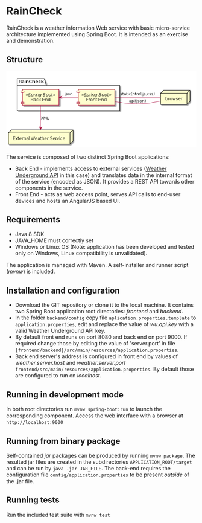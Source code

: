 # RainCheck

RainCheck is a weather information Web service with basic micro-service architecture implemented using Spring Boot. It is intended as an exercise and demonstration.

## Structure

![](https://github.com/BDan/RainCheck/blob/master/raincheck_structure.png "StructureDiagram")


The service is composed of two distinct Spring Boot applications:

* Back End - implements access to external services ([Weather Underground API](https://www.wunderground.com/weather/api/) in this case) and translates data in the internal format of the service (encoded as JSON). It provides a REST API towards other components in the service.
* Front End - acts as web access point, serves API calls to end-user devices and hosts an AngularJS based UI.

## Requirements

* Java 8 SDK
* JAVA_HOME must correctly set
* Windows or Linux OS (Note: application has been developed and tested only on Windows, Linux compatibility is unvalidated).

The application is managed with Maven. A self-installer and runner script (_mvnw_) is included. 

## Installation and configuration

* Download the GIT repository or clone it to the local machine. It contains two Spring Boot application root directories: _frontend_ and _backend_.
* In the folder `backend/config` copy file `aplication.properties.template` to `application.properties`, edit and replace the value of _wu.api.key_ with a valid Weather Underground API key.
* By default front end runs on port 8080 and back end on port 9000. If required change those by editing the value of 'server.port' in file `{frontend/backend}/src/main/resources/application.properties`.
* Back end server's address is configured in front end by values of _weather.server.host_ and _weather.server.port_ `frontend/src/main/resources/application.properties`. By default those are configured to run on _localhost_.

## Running in development mode

In both root directories run `mvnw spring-boot:run` to launch the corresponding component. Access the web interface with a browser at `http://localhost:9000`

## Running from binary package

Self-contained _jar_ packages can be produced by running `mvnw package`. The resulted jar files are created in the subdirectories `APPLICATION_ROOT/target` and can be run by `java -jar JAR_FILE`. The back-end requires the configuration file `config/application.properties` to be present _outside_ of the .jar file.

## Running tests

Run the included test suite with `mvnw test`


